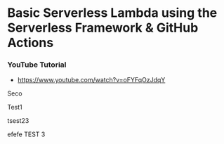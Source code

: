 # Basic Serverless Lambda using the Serverless Framework & GitHub Actions

### YouTube Tutorial
* https://www.youtube.com/watch?v=oFYFqOzJdqY


Seco

Test1

tsest23

efefe
TEST 3
